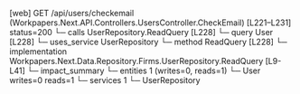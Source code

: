 [web] GET /api/users/checkemail  (Workpapers.Next.API.Controllers.UsersController.CheckEmail)  [L221–L231] status=200
  └─ calls UserRepository.ReadQuery [L228]
  └─ query User [L228]
  └─ uses_service UserRepository
    └─ method ReadQuery [L228]
      └─ implementation Workpapers.Next.Data.Repository.Firms.UserRepository.ReadQuery [L9-L41]
  └─ impact_summary
    └─ entities 1 (writes=0, reads=1)
      └─ User writes=0 reads=1
    └─ services 1
      └─ UserRepository


